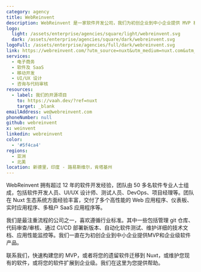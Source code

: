 ```yaml
---
category: agency
title: WebReinvent
description: WebReinvent 是一家软件开发公司，我们为初创企业到中小企业提供 MVP 和企业级 Web 应用程序。
logo:
  light: /assets/enterprise/agencies/square/light/webreinvent.svg
  dark: /assets/enterprise/agencies/square/dark/webreinvent.svg
logoFull: /assets/enterprise/agencies/full/dark/webreinvent.svg
link: https://webreinvent.com/?utm_source=nuxt&utm_medium=nuxt.com&utm_campaign=partner
services:
  - 电子商务
  - 软件及 SaaS
  - 移动开发
  - UI/UX 设计
  - 咨询与代码审核
resources:
  - label: 我们的开源项目
    to: https://vaah.dev/?ref=nuxt
    target: _blank
emailAddress: we@webreinvent.com
phoneNumber: null
github: webreinvent
x: weinvent
linkedin: webreinvent
color:
  - '#5f4ca4'
regions:
  - 亚洲
  - 北美
location: 新德里，印度 - 路易斯维尔，肯塔基州
---
```


WebReinvent 拥有超过 12 年的软件开发经验，团队由 50 多名软件专业人士组成，包括软件开发人员、UI/UX 设计师、测试人员、DevOps、项目经理等。团队在 Nuxt 生态系统方面经验丰富，交付了多个高性能的 Web 应用程序、仪表板、实时应用程序、多租户 SaaS 应用程序等。

我们是最注重流程的公司之一，喜欢遵循行业标准。其中一些包括管理 git 仓库、代码审查/审核、通过 CI/CD 部署新版本、自动化软件测试、维护详细的技术文档、应用性能监控等。我们一直在为初创企业到中小企业提供MVP和企业级软件产品。

联系我们，快速构建您的 MVP，或者将您的遗留软件迁移到 Nuxt，或维护您现有的软件，或将您的软件扩展到企业级。我们在这里为您提供帮助。

